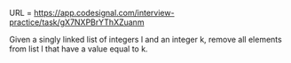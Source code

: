 URL = https://app.codesignal.com/interview-practice/task/gX7NXPBrYThXZuanm

Given a singly linked list of integers l and an integer k, remove all elements from list l that have a value equal to k.